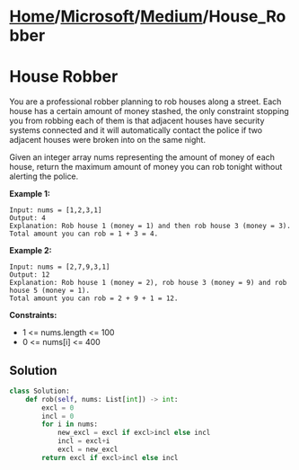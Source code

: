 # [Home](./../..)/[Microsoft](./..)/[Medium](./)/House_Robber
<h1>House Robber</h1>

<p>
You are a professional robber planning to rob houses along a street. Each house has a certain amount of money stashed, the only constraint stopping you from robbing each of them is that adjacent houses have security systems connected and it will automatically contact the police if two adjacent houses were broken into on the same night.

Given an integer array nums representing the amount of money of each house, return the maximum amount of money you can rob tonight without alerting the police.

</p>

<b>Example 1:</b>

    Input: nums = [1,2,3,1]
    Output: 4
    Explanation: Rob house 1 (money = 1) and then rob house 3 (money = 3).
    Total amount you can rob = 1 + 3 = 4.
    
<b>Example 2:</b>

    Input: nums = [2,7,9,3,1]
    Output: 12
    Explanation: Rob house 1 (money = 2), rob house 3 (money = 9) and rob house 5 (money = 1).
    Total amount you can rob = 2 + 9 + 1 = 12.

<b>Constraints:</b>

- 1 <= nums.length <= 100
- 0 <= nums[i] <= 400

<h2>Solution</h2>

```python
class Solution:
    def rob(self, nums: List[int]) -> int:
        excl = 0
        incl = 0
        for i in nums:
            new_excl = excl if excl>incl else incl
            incl = excl+i
            excl = new_excl
        return excl if excl>incl else incl
```
